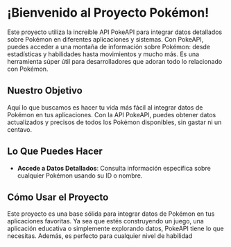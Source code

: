# ¡Bienvenido al Proyecto Pokémon!

Este proyecto utiliza la increíble API PokeAPI para integrar datos detallados sobre Pokémon en diferentes aplicaciones y sistemas. Con PokeAPI, puedes acceder a una montaña de información sobre Pokémon: desde estadísticas y habilidades hasta movimientos y mucho más. Es una herramienta súper útil para desarrolladores que adoran todo lo relacionado con Pokémon.

## Nuestro Objetivo

Aquí lo que buscamos es hacer tu vida más fácil al integrar datos de Pokémon en tus aplicaciones. Con la API PokeAPI, puedes obtener datos actualizados y precisos de todos los Pokémon disponibles, sin gastar ni un centavo.

## Lo Que Puedes Hacer

- **Accede a Datos Detallados**: Consulta información específica sobre cualquier Pokémon usando su ID o nombre.

## Cómo Usar el Proyecto

Este proyecto es una base sólida para integrar datos de Pokémon en tus aplicaciones favoritas. Ya sea que estés construyendo un juego, una aplicación educativa o simplemente explorando datos, PokeAPI tiene lo que necesitas. Además, es perfecto para cualquier nivel de habilidad






